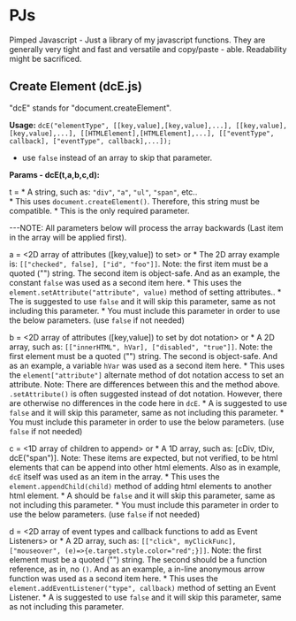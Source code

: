 # PJs
Pimped Javascript - Just a library of my javascript functions. They are generally very tight and fast and versatile and copy/paste - able. Readability might be sacrificed.

Create Element  (dcE.js)
------------------------
"dcE" stands for "document.createElement".

**Usage:**
`dcE("elementType", [[key,value],[key,value],...], [[key,value],[key,value],...], [[HTMLElement],[HTMLElement],...], [["eventType", callback], ["eventType", callback],...]);`
* use `false` instead of an array to skip that parameter.

**Params - dcE(t,a,b,c,d):**

t  = <element type>
       * A string, such as: `"div"`, `"a"`, `"ul"`, `"span"`, etc..  
       * This uses `document.createElement()`. Therefore, this string must be compatible.
       * This is the only required parameter.

---NOTE: All parameters below will process the array backwards (Last item in the array will be applied first).

a = <2D array of attributes ([key,value]) to set> or <false equivalent>
       * The 2D array example is: `[["checked", false], ["id", "foo"]]`. Note: the first item must be a quoted ("") string. The second item is object-safe. And as an example, the constant `false` was used as a second item here.
       * This uses the `element.setAttribute("attribute", value)`  method of setting attributes..
       * The <false equivalent> is suggested to use `false` and it will skip this parameter, same as not including this parameter.
       * You must include this parameter in order to use the below parameters. (use `false` if not needed)

b = <2D array of attributes ([key,value]) to set by dot notation> or <false equivalent>
       * A 2D array, such as: `[["innerHTML", hVar], ["disabled", "true"]]`. Note: the first element must be a quoted ("") string. The second is object-safe. And as an example, a variable `hVar` was used as a second item here.
       * This uses the `element["attribute"]` alternate method of dot notation access to set an attribute. Note: There are differences between this and the method above. `.setAttribute()` is often suggested instead of dot notation. However, there are otherwise no differences in the code here in `dcE`.
       * A <false equivalent> is suggested to use `false` and it will skip this parameter, same as not including this parameter.
       * You must include this parameter in order to use the below parameters. (use `false` if not needed)

c = <1D array of children to append> or <false equivalent>
       * A 1D array, such as: [cDiv, tDiv, dcE("span")]. Note: These items are expected, but not verified, to be html elements that can be append into other html elements. Also as in example, `dcE` itself was used as an item in the array.
       * This uses the `element.appendChild(child)` method of adding html elements to another html element.
       * A <false equivalent> should be `false` and it will skip this parameter, same as not including this parameter.
       * You must include this parameter in order to use the below parameters. (use `false` if not needed)

d = <2D array of event types and callback functions to add as Event Listeners> or <false equivalent>
       * A 2D array, such as: `[["click", myClickFunc], ["mouseover", (e)=>{e.target.style.color="red";}]]`. Note: the first element must be a quoted ("") string. The second should be a function reference, as in, no `()`.  And as an example, a in-line anonymous arrow function was used as a second item here.
       * This uses the `element.addEventListener("type", callback)` method of setting an Event Listener.
       * A <false equivalent> is suggested to use `false` and it will skip this parameter, same as not including this parameter.
